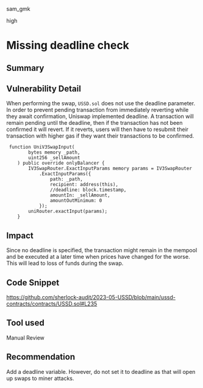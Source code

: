 sam_gmk

high

# Missing deadline check

## Summary

## Vulnerability Detail
When performing the swap, `USSD.sol` does not use the deadline parameter. In order to prevent pending transaction from immediately reverting while they await confirmation, Uniswap implemented deadline. A transaction will remain pending until the deadline, then if the transaction has not been confirmed it will revert. If it reverts, users will then have to resubmit their transaction with higher gas if they want their transactions to be confirmed.

```solidity
 function UniV3SwapInput(
        bytes memory _path,
        uint256 _sellAmount
    ) public override onlyBalancer {
        IV3SwapRouter.ExactInputParams memory params = IV3SwapRouter
            .ExactInputParams({
                path: _path,
                recipient: address(this),
                //deadline: block.timestamp,
                amountIn: _sellAmount,
                amountOutMinimum: 0
            });
        uniRouter.exactInput(params);
    }

``` 
## Impact
Since no deadline is specified, the transaction might remain in the mempool and be executed at a later time when prices have changed for the worse. This will lead to loss of funds during the swap.
## Code Snippet
https://github.com/sherlock-audit/2023-05-USSD/blob/main/ussd-contracts/contracts/USSD.sol#L235 

## Tool used

Manual Review

## Recommendation
Add a deadline variable. However, do not set it to deadline as that will open up swaps to miner attacks.